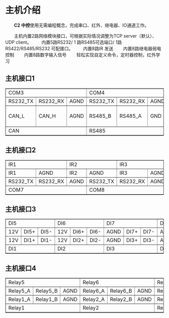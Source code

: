 # 主机介绍

&emsp;&emsp;**C2 中控**使用无需编程概念，完成串口、红外、继电器、IO通道工作。

&emsp;&emsp;主机内置2路网络模块接口，可根据实际情况调整为TCP server（默认）、UDP client。
&emsp;&emsp;内置5路RS232/ 1 路RS485可选端口/ 1路RS422/RS485/RS232 可配接口。
&emsp;&emsp;内置8路IR 发送
&emsp;&emsp;内置8路继电器弱电控制
&emsp;&emsp;内置8路数字输入信号
&emsp;&emsp;轻松实现自定义命令，定时器控制，红外学习

## 主机接口1

<table border="1">
<tr>                      
<td colspan= "3" >COM3</td>
<td colspan= "3" >COM4</td>
<td colspan= "3" >COM5</td>
<td colspan= "3" >COM6</td>
</tr>
<tr> 
<td>RS232_TX</td>
<td>RS232_RX</td>
<td>AGND</td>
<td>RS232_TX</td>
<td>RS232_RX</td>
<td>AGND</td>
<td>RS232_TX</td>
<td>RS232_RX</td>
<td>AGND</td>
<td>RS232_TX</td>
<td>RS232_RX</td>
<td>AGND</td>
</tr>
<tr> 
<td>CAN_L</td>
<td>CAN_H</td>
<td>AGND</td>
<td>RS485_B</td>
<td>RS485_A</td>
<td>GND</td>
<td>RS422_TX+<br>RS485_A+</td>
<td>RS422_TX-<br>RS485_B-<br>RS232_TX</td>
<td>RS422_RX+<br>RS232_RX</td>
<td>RS422_RX-</td>
<td>AGND</td>
<td>AGND</td>
</tr>
<tr>
<td colspan= "3" >CAN</td>
<td colspan= "3" >RS485</td>
<td colspan= "6" >RS422</td>
</tr>
</table>

## 主机接口2

<table border="1">
<tr>                        
<td colspan= "2" class="center-text" >IR1</td>
<td colspan= "2" class="center-text" >IR2</td>
<td colspan= "2" class="center-text" >IR3</td>
<td colspan= "2" class="center-text" >IR4</td>
<td colspan= "2" class="center-text" >IR5</td>
<td colspan= "2" class="center-text" >IR6</td>                        
</tr>
<tr>
<td>IR1</td>
<td>AGND</td>
<td>IR2</td>
<td>AGND</td>
<td>IR3</td>
<td>AGND</td>
<td>IR4</td>
<td>AGND</td>
<td>IR5</td>
<td>AGND</td>
<td>IR6</td>
<td>AGND</td>
</tr>
<tr>
<td>RS232_TX</td>
<td>RS232_RX</td>
<td>AGND</td>
<td>RS232_TX</td>
<td>RS232_RX</td>
<td>AGND</td>
<td>AGND</td>
<td>AGND</td>
<td>AGND</td>
<td>IR7-</td>
<td>IR8</td>
<td>AGND</td>
</tr>
<tr>
<td colspan= "3" class="center-text">COM7</td>
<td colspan= "3" class="center-text">COM8</td>
<td colspan= "4" class="center-text">IR7</td>
<td colspan= "2" class="center-text">IR8</td>
</tr>
</table>

## 主机接口3

<table border="1">
<tr>
<td colspan= "3" class="center-text" >DI5</td>
<td colspan= "3" class="center-text">DI6</td>
<td colspan= "3" class="center-text">DI7</td>
<td colspan= "3" class="center-text">DI8</td>
</tr>
<tr>
<td>12V</td>
<td>DI5+</td>
<td>DI5-</td>
<td>12V</td>
<td>DI6+</td>
<td>DI6-</td>
<td>AGND</td>
<td>DI7+</td>
<td>DI7-</td>
<td>AGND</td>
<td>DI8+</td>
<td>DI8-</td>
</tr>
<tr>
<td>12V</td>
<td>DI1+</td>
<td>DI1-</td>
<td>12V</td>
<td>DI2+</td>
<td>DI2-</td>
<td>AGND</td>
<td>DI3+</td>
<td>DI3-</td>
<td>AGND-</td>
<td>DI2+</td>
<td>DI2-</td>
</tr>
<tr>
<td colspan= "3" class="center-text">DI1</td>
<td colspan= "3" class="center-text">DI2</td>
<td colspan= "3" class="center-text">DI3</td>
<td colspan= "4" class="center-text">DI4</td>
</tr>
</table>

## 主机接口4

<table border="1">
<tr>
<td colspan= "3" class="center-text">Relay5</td>
<td colspan= "3" class="center-text">Relay6</td>
<td colspan= "3" class="center-text">Relay7</td>
<td colspan= "3" class="center-text">Relay8</td>
</tr>
<tr>
<td>Relay5_A</td>
<td>Relay5_B</td>
<td>AGND</td>
<td>Relay6_A</td>
<td>Relay6_B</td>
<td>AGND</td>
<td>Relay7_A</td>
<td>Relay7_B</td>
<td>AGND</td>
<td>Relay8_A</td>
<td>Relay8_B</td>
<td>AGND</td>
</tr>
<tr>
<td>Relay1_A</td>
<td>Relay1_B</td>
<td>AGND</td>
<td>Relay2_A</td>
<td>Relay2_B</td>
<td>AGND</td>
<td>Relay3_A</td>
<td>Relay3_B</td>
<td>AGND</td>
<td>Relay4_A</td>
<td>Relay4_B</td>
<td>AGND</td>
</tr>
<tr>
<td colspan= "3" class="center-text">Relay1</td>
<td colspan= "3" class="center-text">Relay2</td>
<td colspan= "3" class="center-text">Relay3</td>
<td colspan= "4" class="center-text">Relay4</td>
</tr>
</table>